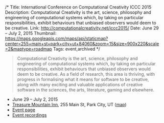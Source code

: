 /*
Title: International Conference on Computational Creativity ICCC 2015
Description: Computational Creativity is the art, science, philosophy and engineering of computational systems which, by taking on particular responsibilities, exhibit behaviours that unbiased observers would deem to be creative.
Link: http://computationalcreativity.net/iccc2015/
Date: June 29 – July 2, 2015
Thumbnail: https://maps.googleapis.com/maps/api/staticmap?center=255+main+st+park+city+ut+84060&zoom=15&size=900x220&scale=2&maptype=roadmap
Tags: event,archived
*/



> Computational Creativity is the art, science, philosophy and engineering of computational systems which, by taking on particular responsibilities, exhibit behaviours that unbiased observers would deem to be creative. As a field of research, this area is thriving, with progress in formalising what it means for software to be creative, along with many exciting and valuable applications of creative software in the sciences, the arts, literature, gaming and elsewhere.


- June 29 – July 2, 2015
- [Treasure Mountain Inn](https://treasuremountaininn.com/), 255 Main St, Park City, UT ([map](https://www.google.com/maps/dir/Current+Location/255+main+st+park+city+ut+84060))
- [Event page](http://computationalcreativity.net/iccc2015/)
- [Event recordings](http://computationalcreativity.net/iccc2015/?page_id=342)
